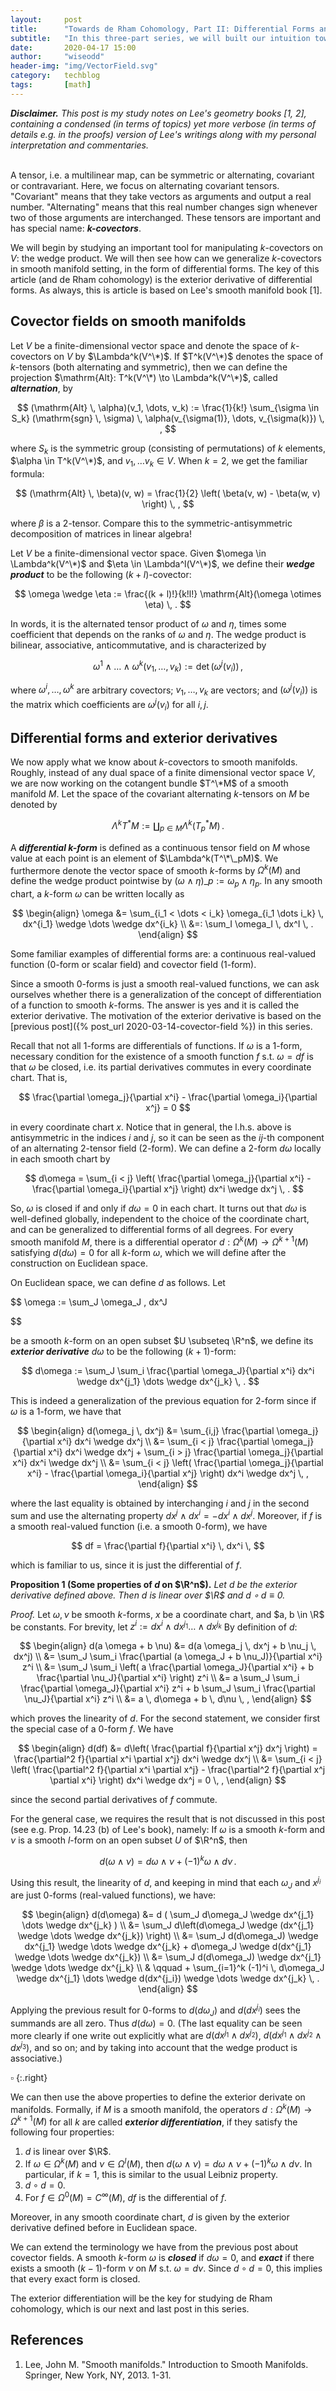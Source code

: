 ```yaml
---
layout:     post
title:      "Towards de Rham Cohomology, Part II: Differential Forms and the Exterior Derivative"
subtitle:   "In this three-part series, we will built our intuition towards de Rham cohomology. Particularly, in this article, we begin by studying the generalization of covector fields on smooth manifolds: the differential forms. We then talk about the exterior derivative which is the centerpiece of the future article on de Rham cohomology."
date:       2020-04-17 15:00
author:     "wiseodd"
header-img: "img/VectorField.svg"
category:   techblog
tags:       [math]
---
```



_**Disclaimer.** This post is my study notes on Lee's geometry books [1, 2], containing a condensed (in terms of topics) yet more verbose (in terms of details e.g. in the proofs) version of Lee's writings along with my personal interpretation and commentaries._
<br/><br/>


A tensor, i.e. a multilinear map, can be symmetric or alternating, covariant or contravariant. Here, we focus on alternating covariant tensors. "Covariant" means that they take vectors as arguments and output a real number. "Alternating" means that this real number changes sign whenever two of those arguments are interchanged. These tensors are important and has special name: **_$k$-covectors_**.

We will begin by studying an important tool for manipulating $k$-covectors on $V$: the wedge product. We will then see how can we generalize $k$-covectors in smooth manifold setting, in the form of differential forms. The key of this article (and de Rham cohomology) is the exterior derivative of differential forms. As always, this is article is based on Lee's smooth manifold book [1].


<h2 class="section-heading">Covector fields on smooth manifolds</h2>

Let $V$ be a finite-dimensional vector space and denote the space of $k$-covectors on $V$ by $\Lambda^k(V^\*)$. If $T^k(V^\*)$ denotes the space of $k$-tensors (both alternating and symmetric), then we can define the projection $\mathrm{Alt}: T^k(V^\*) \to \Lambda^k(V^\*)$, called **_alternation_**, by

$$
    (\mathrm{Alt} \, \alpha)(v_1, \dots, v_k) := \frac{1}{k!} \sum_{\sigma \in S_k} (\mathrm{sgn} \, \sigma) \, \alpha(v_{\sigma(1)}, \dots, v_{\sigma(k)}) \, ,
$$

where $S_k$ is the symmetric group (consisting of permutations) of $k$ elements, $\alpha \in T^k(V^\*)$, and $v_1, \dots v_k \in V$. When $k = 2$, we get the familiar formula:

$$
    (\mathrm{Alt} \, \beta)(v, w) = \frac{1}{2} \left( \beta(v, w) - \beta(w, v) \right) \, ,
$$

where $\beta$ is a 2-tensor. Compare this to the symmetric-antisymmetric decomposition of matrices in linear algebra!

Let $V$ be a finite-dimensional vector space. Given $\omega \in \Lambda^k(V^\*)$ and $\eta \in \Lambda^l(V^\*)$, we define their **_wedge product_** to be the following $(k+l)$-covector:

$$
    \omega \wedge \eta := \frac{(k + l)!}{k!l!} \mathrm{Alt}(\omega \otimes \eta) \, .
$$

In words, it is the alternated tensor product of $\omega$ and $\eta$, times some coefficient that depends on the ranks of $\omega$ and $\eta$. The wedge product is bilinear, associative, anticommutative, and is characterized by

$$
    \omega^1 \wedge \dots \wedge \omega^k(v_1, \dots, v_k) := \mathrm{det} \, (\omega^j(v_i)) \, ,
$$

where $\omega^i, \dots, \omega^k$ are arbitrary covectors; $v_1, \dots, v_k$ are vectors; and $(\omega^j(v_i))$ is the matrix which coefficients are $\omega^j(v_i)$ for all $i, j$.


<h2 class="section-heading">Differential forms and exterior derivatives</h2>

We now apply what we know about $k$-covectors to smooth manifolds. Roughly, instead of any dual space of a finite dimensional vector space $V$, we are now working on the cotangent bundle $T^\*M$ of a smooth manifold $M$. Let the space of the covariant alternating $k$-tensors on $M$ be denoted by

$$
    \Lambda^k T^*M := \coprod_{p \in M} \Lambda^k(T^*_pM) \, .
$$

A **_differential $k$-form_** is defined as a continuous tensor field on $M$ whose value at each point is an element of $\Lambda^k(T^\*\_pM)$. We furthermore denote the vector space of smooth $k$-forms by $\Omega^k(M)$ and define the wedge product pointwise by $(\omega \wedge \eta)\_p := \omega_p \wedge \eta_p$. In any smooth chart, a $k$-form $\omega$ can be written locally as

$$
\begin{align}
    \omega &= \sum_{i_1 < \dots < i_k} \omega_{i_1 \dots i_k} \, dx^{i_1} \wedge \dots \wedge dx^{i_k} \\
            &=: \sum_I \omega_I \, dx^I \, .
\end{align}
$$

Some familiar examples of differential forms are: a continuous real-valued function (0-form or scalar field) and covector field (1-form).

Since a smooth 0-forms is just a smooth real-valued functions, we can ask ourselves whether there is a generalization of the concept of differentiation of a function to smooth $k$-forms. The answer is yes and it is called the exterior derivative. The motivation of the exterior derivative is based on the [previous post]({% post_url 2020-03-14-covector-field %}) in this series.

Recall that not all 1-forms are differentials of functions. If $\omega$ is a 1-form, necessary condition for the existence of a smooth function $f$ s.t. $\omega = df$ is that $\omega$ be closed, i.e. its partial derivatives commutes in every coordinate chart. That is,

$$
    \frac{\partial \omega_j}{\partial x^i} - \frac{\partial \omega_i}{\partial x^j} = 0
$$

in every coordinate chart $x$. Notice that in general, the l.h.s. above is antisymmetric in the indices $i$ and $j$, so it can be seen as the $ij$-th component of an alternating 2-tensor field (2-form). We can define a 2-form $d\omega$ locally in each smooth chart by

$$
    d\omega = \sum_{i < j} \left( \frac{\partial \omega_j}{\partial x^i} - \frac{\partial \omega_i}{\partial x^j} \right) dx^i \wedge dx^j \, .
$$

So, $\omega$ is closed if and only if $d\omega = 0$ in each chart. It turns out that $d\omega$ is well-defined globally, independent to the choice of the coordinate chart, and can be generalized to differential forms of all degrees. For every smooth manifold $M$, there is a differential operator $d: \Omega^k(M) \to \Omega^{k+1}(M)$ satisfying $d(d\omega) = 0$ for all $k$-form $\omega$, which we will define after the construction on Euclidean space.

On Euclidean space, we can define $d$ as follows. Let

$$
    \omega := \sum_J \omega_J \, dx^J

$$

be a smooth $k$-form on an open subset $U \subseteq \R^n$, we define its **_exterior derivative_** $d\omega$ to be the following $(k+1)$-form:

$$
    d\omega := \sum_J \sum_i \frac{\partial \omega_J}{\partial x^i} dx^i \wedge dx^{j_1} \dots \wedge dx^{j_k} \, .
$$

This is indeed a generalization of the previous equation for 2-form since if $\omega$ is a 1-form, we have that

$$
\begin{align}
    d(\omega_j \, dx^j) &= \sum_{i,j} \frac{\partial \omega_j}{\partial x^i} dx^i \wedge dx^j \\
            &= \sum_{i < j} \frac{\partial \omega_j}{\partial x^i} dx^i \wedge dx^j + \sum_{i > j} \frac{\partial \omega_j}{\partial x^i} dx^i \wedge dx^j \\
            &= \sum_{i < j}  \left( \frac{\partial \omega_j}{\partial x^i} - \frac{\partial \omega_i}{\partial x^j} \right) dx^i \wedge dx^j \, ,
\end{align}
$$

where the last equality is obtained by interchanging $i$ and $j$ in the second sum and use the alternating property $dx^j \wedge dx^i = -dx^i \wedge dx^j$. Moreover, if $f$ is a smooth real-valued function (i.e. a smooth $0$-form), we have

$$
    df = \frac{\partial f}{\partial x^i} \, dx^i \,
$$

which is familiar to us, since it is just the differential of $f$.

**Proposition 1 (Some properties of $d$ on $\R^n$).** _Let $d$ be the exterior derivative defined above. Then $d$ is linear over $\R$ and $d \circ d \equiv 0$._

_Proof._ Let $\omega, \nu$ be smooth $k$-forms, $x$ be a coordinate chart, and $a, b \in \R$ be constants. For brevity, let $z^i := dx^i \wedge dx^{j_1} \dots \wedge dx^{j_k}$ By definition of $d$:

$$
\begin{align}
    d(a \omega + b \nu) &= d(a \omega_j \, dx^j + b \nu_j \, dx^j) \\
            &= \sum_J \sum_i \frac{\partial (a \omega_J + b \nu_J)}{\partial x^i} z^i \\
            &= \sum_J \sum_i \left( a \frac{\partial \omega_J}{\partial x^i} + b \frac{\partial \nu_J}{\partial x^i} \right) z^i \\
            &= a \sum_J \sum_i \frac{\partial \omega_J}{\partial x^i} z^i + b \sum_J \sum_i \frac{\partial \nu_J}{\partial x^i} z^i \\
            &= a \, d\omega + b \, d\nu \, ,
\end{align}
$$

which proves the linearity of $d$. For the second statement, we consider first the special case of a $0$-form $f$. We have

$$
\begin{align}
    d(df) &= d\left( \frac{\partial f}{\partial x^j} dx^j \right) = \frac{\partial^2 f}{\partial x^i \partial x^j} dx^i \wedge dx^j \\
            &= \sum_{i < j} \left( \frac{\partial^2 f}{\partial x^i \partial x^j} - \frac{\partial^2 f}{\partial x^j \partial x^i} \right) dx^i \wedge dx^j = 0 \, ,
\end{align}
$$

since the second partial derivatives of $f$ commute.

For the general case, we requires the result that is not discussed in this post (see e.g. Prop. 14.23 (b) of Lee's book), namely: If $\omega$ is a smooth $k$-form and $\nu$ is a smooth $l$-form on an open subset $U$ of $\R^n$, then

$$
    d(\omega \wedge \nu) = d\omega \wedge \nu + (-1)^k \omega \wedge d\nu \, .
$$

Using this result, the linearity of $d$, and keeping in mind that each $\omega_J$ and $x^{j_i}$ are just $0$-forms (real-valued functions), we have:

$$
\begin{align}
    d(d\omega) &= d ( \sum_J d\omega_J \wedge dx^{j_1} \dots \wedge dx^{j_k} ) \\
            &= \sum_J d\left(d\omega_J \wedge (dx^{j_1} \wedge \dots \wedge dx^{j_k}) \right) \\
            &= \sum_J d(d\omega_J) \wedge dx^{j_1} \wedge \dots \wedge dx^{j_k} + d\omega_J \wedge d(dx^{j_1} \wedge \dots \wedge dx^{j_k}) \\
            &= \sum_J d(d\omega_J) \wedge dx^{j_1} \wedge \dots \wedge dx^{j_k} \\
            & \qquad + \sum_{i=1}^k (-1)^i \, d\omega_J \wedge dx^{j_1} \dots \wedge d(dx^{j_i}) \wedge \dots \wedge dx^{j_k} \, .
\end{align}
$$

Applying the previous result for $0$-forms to $d(d\omega_J)$ and $d(dx^{j_i})$ sees the summands are all zero. Thus $d(d\omega) = 0$. (The last equality can be seen more clearly if one write out explicitly what are $d(dx^{j_1} \wedge dx^{j_2})$, $d(dx^{j_1} \wedge dx^{j_2} \wedge dx^{j_3})$, and so on; and by taking into account that the wedge product is associative.)


$\square$
{:.right}


We can then use the above properties to define the exterior derivate on manifolds. Formally, if $M$ is a smooth manifold, the operators $d: \Omega^k(M) \to \Omega^{k+1}(M)$ for all $k$ are called **_exterior differentiation_**, if they satisfy the following four properties:

1. $d$ is linear over $\R$.
2. If $\omega \in \Omega^k(M)$ and $\nu \in \Omega^l(M)$, then $d(\omega \wedge \nu) = d\omega \wedge \nu + (-1)^k \omega \wedge d\nu$. In particular, if $k = 1$, this is similar to the usual Leibniz property.
3. $d \circ d = 0$.
4. For $f \in \Omega^0(M) = C^\infty(M)$, $df$ is the differential of $f$.

Moreover, in any smooth coordinate chart, $d$ is given by the exterior derivative defined before in Euclidean space.

We can extend the terminology we have from the previous post about covector fields. A smooth $k$-form $\omega$ is **_closed_** if $d\omega = 0$, and **_exact_** if there exists a smooth $(k-1)$-form $\nu$ on $M$ s.t. $\omega = d\nu$. Since $d \circ d = 0$, this implies that every exact form is closed.

The exterior differentiation will be the key for studying de Rham cohomology, which is our next and last post in this series.



<h2 class="section-heading">References</h2>

1. Lee, John M. "Smooth manifolds." Introduction to Smooth Manifolds. Springer, New York, NY, 2013. 1-31.
